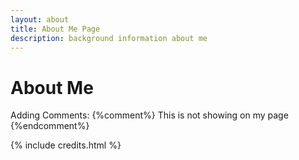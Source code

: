 ```yaml
---
layout: about
title: About Me Page
description: background information about me 
---
```


# About Me 

Adding Comments: {%comment%} This is not showing on my page {%endcomment%}

{% include credits.html %}